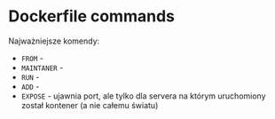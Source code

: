 # Dockerfile commands
Najważniejsze komendy:

- `FROM` - 
- `MAINTANER` - 
- `RUN` - 
- `ADD` - 
- `EXPOSE` - ujawnia port, ale tylko dla servera na którym uruchomiony został kontener (a nie całemu światu)